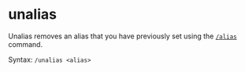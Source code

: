 # unalias

Unalias removes an alias that you have previously set using the [`/alias`](./alias.md) command.

Syntax: `/unalias <alias>`
